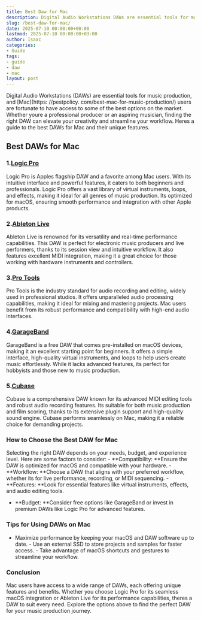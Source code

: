 ```yaml
---
title: Best Daw for Mac
description: Digital Audio Workstations DAWs are essential tools for music production, and Mac users are fortunate to have access to some of the best options on the market.
slug: /best-daw-for-mac/
date: 2025-07-10 00:00:00+00:00
lastmod: 2025-07-10 00:00:00+03:00
author: Isaac
categories:
- Guide
tags:
- guide
- daw
- mac
layout: post
---
```


Digital Audio Workstations (DAWs) are essential tools for music production, and [Mac](https: //pestpolicy. com/best-mac-for-music-production/) users are fortunate to have access to some of the best options on the market. Whether youre a professional producer or an aspiring musician, finding the right DAW can elevate your creativity and streamline your workflow. Heres a guide to the best DAWs for Mac and their unique features.

##  Best DAWs for Mac

###  1.[Logic Pro](https://www.amazon.com/dp/B00X8AUYMA?tag=p-policy-20)

Logic Pro is Apples flagship DAW and a favorite among Mac users. With its intuitive interface and powerful features, it caters to both beginners and professionals. Logic Pro offers a vast library of virtual instruments, loops, and effects, making it ideal for all genres of music production. Its optimized for macOS, ensuring smooth performance and integration with other Apple products.

###  2.[Ableton Live](https://www.amazon.com/dp/B08DLHK9DB?tag=p-policy-20)

Ableton Live is renowned for its versatility and real-time performance capabilities. This DAW is perfect for electronic music producers and live performers, thanks to its session view and intuitive workflow. It also features excellent MIDI integration, making it a great choice for those working with hardware instruments and controllers.

###  3.[Pro Tools](https://www.amazon.com/dp/B074G5QJ38?tag=p-policy-20)

Pro Tools is the industry standard for audio recording and editing, widely used in professional studios. It offers unparalleled audio processing capabilities, making it ideal for mixing and mastering projects. Mac users benefit from its robust performance and compatibility with high-end audio interfaces.

###  4.[GarageBand](https://www.amazon.com/dp/B07XDZR5HJ?tag=p-policy-20)

GarageBand is a free DAW that comes pre-installed on macOS devices, making it an excellent starting point for beginners. It offers a simple interface, high-quality virtual instruments, and loops to help users create music effortlessly. While it lacks advanced features, its perfect for hobbyists and those new to music production.

###  5.[Cubase](https://www.amazon.com/dp/B085KHJMTL?tag=p-policy-20)

Cubase is a comprehensive DAW known for its advanced MIDI editing tools and robust audio recording features. Its suitable for both music production and film scoring, thanks to its extensive plugin support and high-quality sound engine. Cubase performs seamlessly on Mac, making it a reliable choice for demanding projects.

###  How to Choose the Best DAW for Mac

Selecting the right DAW depends on your needs, budget, and experience level. Here are some factors to consider: - **Compatibility: **Ensure the DAW is optimized for macOS and compatible with your hardware. - **Workflow: **Choose a DAW that aligns with your preferred workflow, whether its for live performance, recording, or MIDI sequencing. - **Features: **Look for essential features like virtual instruments, effects, and audio editing tools.

- **Budget: **Consider free options like GarageBand or invest in premium DAWs like Logic Pro for advanced features.

###  Tips for Using DAWs on Mac

- Maximize performance by keeping your macOS and DAW software up to date. - Use an external SSD to store projects and samples for faster access. - Take advantage of macOS shortcuts and gestures to streamline your workflow.

###  Conclusion

Mac users have access to a wide range of DAWs, each offering unique features and benefits. Whether you choose Logic Pro for its seamless macOS integration or Ableton Live for its performance capabilities, theres a DAW to suit every need. Explore the options above to find the perfect DAW for your music production journey.
